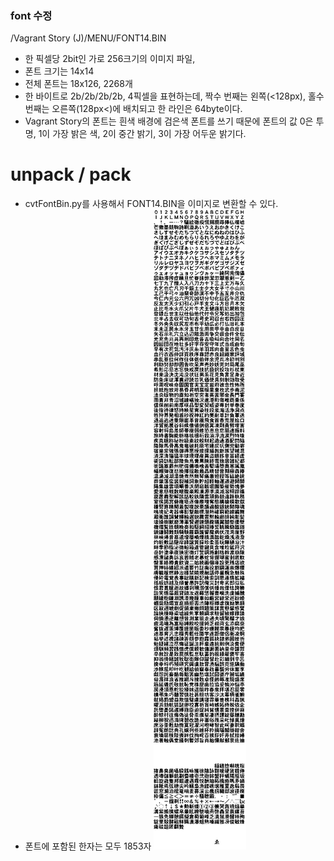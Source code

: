 ### font 수정

/Vagrant Story (J)/MENU/FONT14.BIN
- 한 픽셀당 2bit인 가로 256크기의 이미지 파일, 
- 폰트 크기는 14x14
- 전체 폰트는 18x126, 2268개
- 한 바이트로 2b/2b/2b/2b, 4픽셀을 표현하는데, 짝수 번째는 왼쪽(<128px), 홀수 번째는 오른쪽(128px<)에 배치되고 한 라인은 64byte이다.
- Vagrant Story의 폰트는 흰색 배경에 검은색 폰트를 쓰기 때문에 폰트의 값 0은 투명, 1이 가장 밝은 색, 2이 중간 밝기, 3이 가장 어두운 밝기다.

# unpack / pack
- cvtFontBin.py를 사용해서 FONT14.BIN을 이미지로 변환할 수 있다.
- 폰트에 포함된 한자는 모두 1853자
![](https://github.com/wooddoll/vagrant_story_korean/blob/master/font/font14_2b_256.png)
